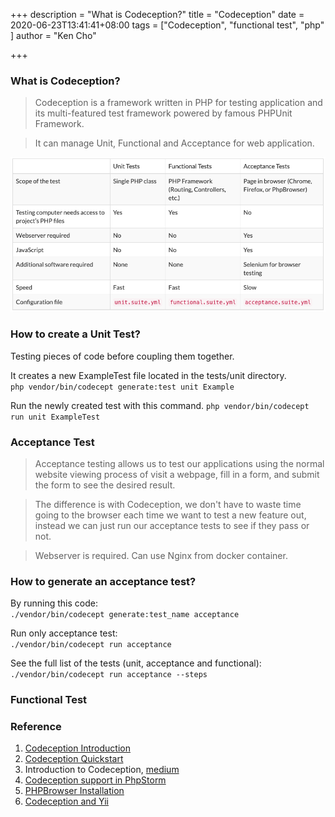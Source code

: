 +++
description = "What is Codeception?"
title = "Codeception"
date = 2020-06-23T13:41:41+08:00
tags = ["Codeception", "functional test", "php" ]
author = "Ken Cho"

+++

### What is Codeception?

>Codeception is a framework written in PHP for testing application and its multi-featured test framework powered by famous PHPUnit Framework.

>It can manage Unit, Functional and Acceptance for web application.

![img](/image/tests.png)

### How to create a Unit Test?
Testing pieces of code before coupling them together.

It creates a new ExampleTest file located in the tests/unit directory.  
`php vendor/bin/codecept generate:test unit Example`  
 
Run the newly created test with this command.
`php vendor/bin/codecept run unit ExampleTest`  



### Acceptance Test
>Acceptance testing allows us to test our applications using the normal website viewing process of visit a webpage, fill in a form, and submit the form to see the desired result.

>The difference is with Codeception, we don't have to waste time going to the browser each time we want to test a new feature out, instead we can just run our acceptance tests to see if they pass or not.

>Webserver is required. Can use Nginx from docker container.

### How to generate an acceptance test?
By running this code:  
`./vendor/bin/codecept generate:test_name acceptance`  

Run only acceptance test:  
`./vendor/bin/codecept run acceptance`  

See the full list of the tests (unit, acceptance and functional):  
`./vendor/bin/codecept run acceptance --steps`  



### Functional Test





### Reference
1. [Codeception Introduction](https://codeception.com/docs/01-Introduction)
2. [Codeception Quickstart](https://codeception.com/quickstart)
3. Introduction to Codeception, [medium](https://medium.com/tech-tajawal/introduction-to-codeception-e18503136ba8)
4. [Codeception support in PhpStorm](https://www.youtube.com/watch?v=B3PE7w-jvjQ)
5. [PHPBrowser Installation](https://codeception.com/docs/modules/PhpBrowser)
6. [Codeception and Yii](https://codeception.com/for/yii)